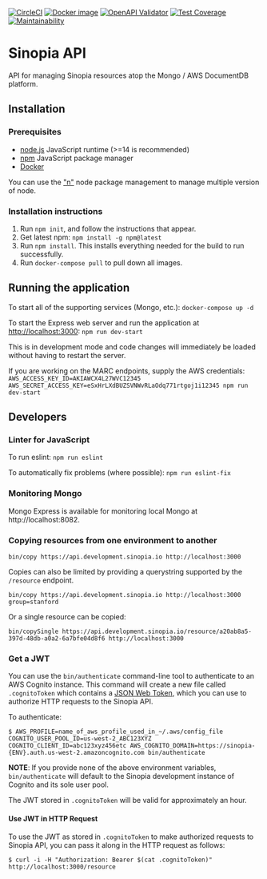 [![CircleCI](https://circleci.com/gh/LD4P/sinopia_api.svg?style=svg)](https://circleci.com/gh/LD4P/sinopia_api)
[![Docker image](https://images.microbadger.com/badges/image/ld4p/sinopia_api.svg)](https://microbadger.com/images/ld4p/sinopia_api "Get your own image badge on microbadger.com")
[![OpenAPI Validator](http://validator.swagger.io/validator?url=https://raw.githubusercontent.com/LD4P/sinopia_api/main/openapi.yml)](http://validator.swagger.io/validator/debug?url=https://raw.githubusercontent.com/LD4P/sinopia_api/main/openapi.yml)
[![Test Coverage](https://api.codeclimate.com/v1/badges/8cfcf854f776a8c16e4a/test_coverage)](https://codeclimate.com/github/LD4P/sinopia_api/test_coverage)
[![Maintainability](https://api.codeclimate.com/v1/badges/8cfcf854f776a8c16e4a/maintainability)](https://codeclimate.com/github/LD4P/sinopia_api/maintainability)

# Sinopia API

API for managing Sinopia resources atop the Mongo / AWS DocumentDB platform.

## Installation

### Prerequisites

* [node.js](https://nodejs.org/en/download/) JavaScript runtime (>=14 is recommended)
* [npm](https://www.npmjs.com/) JavaScript package manager
* [Docker](https://www.docker.com/)

You can use the ["n"](https://www.npmjs.com/package/n) node package management to manage multiple version of node.

### Installation instructions

1.  Run `npm init`, and follow the instructions that appear.
2.  Get latest npm: `npm install -g npm@latest`
3.  Run `npm install`. This installs everything needed for the build to run successfully.
4.  Run `docker-compose pull` to pull down all images.

## Running the application
To start all of the supporting services (Mongo, etc.):
`docker-compose up -d`

To start the Express web server and run the application at [http://localhost:3000](http://localhost:3000):
`npm run dev-start`

This is in development mode and code changes will immediately be loaded without having to restart the server.

If you are working on the MARC endpoints, supply the AWS credentials:
`AWS_ACCESS_KEY_ID=AKIAWCX4L27WVC12345 AWS_SECRET_ACCESS_KEY=eSxHrLXdBUZSVNWvRLaOdq771rtgoj1i12345 npm run dev-start`

## Developers

### Linter for JavaScript
To run eslint:
`npm run eslint`

To automatically fix problems (where possible):
`npm run eslint-fix`

### Monitoring Mongo
Mongo Express is available for monitoring local Mongo at http://localhost:8082.

### Copying resources from one environment to another
```
bin/copy https://api.development.sinopia.io http://localhost:3000
```

Copies can also be limited by providing a querystring supported by the `/resource` endpoint.
```
bin/copy https://api.development.sinopia.io http://localhost:3000 group=stanford
```

Or a single resource can be copied:
```
bin/copySingle https://api.development.sinopia.io/resource/a20ab8a5-397d-48db-a0a2-6a7bfe04d8f6 http://localhost:3000
```

### Get a JWT

You can use the `bin/authenticate` command-line tool to authenticate to an AWS Cognito instance. This command will create a new file called `.cognitoToken` which contains a [JSON Web Token](https://jwt.io/), which you can use to authorize HTTP requests to the Sinopia API.

To authenticate:

```shell
$ AWS_PROFILE=name_of_aws_profile_used_in_~/.aws/config_file COGNITO_USER_POOL_ID=us-west-2_ABC123XYZ COGNITO_CLIENT_ID=abc123xyz456etc AWS_COGNITO_DOMAIN=https://sinopia-{ENV}.auth.us-west-2.amazoncognito.com bin/authenticate
```

**NOTE**: If you provide none of the above environment variables, `bin/authenticate` will default to the Sinopia development instance of Cognito and its sole user pool.

The JWT stored in `.cognitoToken` will be valid for approximately an hour.

#### Use JWT in HTTP Request

To use the JWT as stored in `.cognitoToken` to make authorized requests to Sinopia API, you can pass it along in the HTTP request as follows:

```shell
$ curl -i -H "Authorization: Bearer $(cat .cognitoToken)" http://localhost:3000/resource
```
